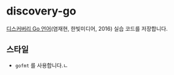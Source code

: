 # discovery-go

[디스커버리 Go 언어](http://www.hanbit.co.kr/store/books/look.php?p_code=B5279497767)(염재현, 한빛미디어, 2016) 실습 코드를 저장합니다.

## 스타일
- `gofmt` 를 사용합니다.ㄴ